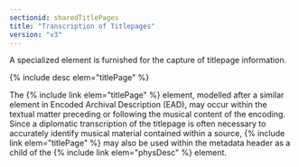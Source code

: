 ```yaml
---
sectionid: sharedTitlePages
title: "Transcription of Titlepages"
version: "v3"
---
```


A specialized element is furnished for the capture of titlepage information.

{% include desc elem="titlePage" %} 

The {% include link elem="titlePage" %} element, modelled after a similar element in Encoded Archival Description (EAD), may occur within the textual matter preceding or following the musical content of the encoding. Since a diplomatic transcription of the titlepage is often necessary to accurately identify musical material contained within a source, {% include link elem="titlePage" %} may also be used within the metadata header as a child of the {% include link elem="physDesc" %} element.
